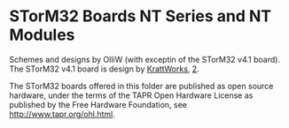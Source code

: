 STorM32 Boards NT Series and NT Modules
==============

Schemes and designs by OlliW (with exceptin of the STorM32 v4.1 board). The STorM32 v4.1 board is design by [KrattWorks](https://www.krattworks.com/), [2](https://bitbucket.org/teamkrattworks/hw_storm32_v4/src/master/release/storm32-nt-v4_1/).<br>

The STorM32 boards offered in this folder are published as open source hardware, under the terms of the TAPR Open Hardware License as published by the Free Hardware Foundation, see http://www.tapr.org/ohl.html.

